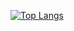[![Top Langs](https://github-readme-stats.vercel.app/api/top-langs/?username=AlFuzi&layout=compact&theme=vision-friendly-dark)](https://github.com/anuraghazra/github-readme-stats)